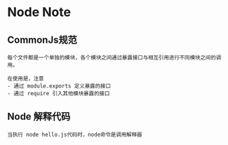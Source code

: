 # Node Note

## CommonJs规范
    每个文件都是一个单独的模块，各个模块之间通过暴露接口与相互引用进行不同模块之间的调用。
    
    在使用是，注意
    - 通过 module.exports 定义暴露的接口
    - 通过 require 引入其他模块暴露的接口

## Node 解释代码
    当执行 node hello.js代码时，node命令是调用解释器